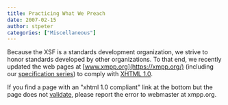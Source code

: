 ```yaml
---
title: Practicing What We Preach
date: 2007-02-15
author: stpeter
categories: ["Miscellaneous"]
---
```


Because the XSF is a standards development organization, we strive to honor standards developed by other organizations. To that end, we recently updated the web pages at [www.xmpp.org](https://xmpp.org/) (including our [specification series](https://xmpp.org/extensions/)) to comply with [XHTML 1.0](http://www.w3.org/TR/xhtml1/).

If you find a page with an "xhtml 1.0 compliant" link at the bottom but the page does not [validate](http://validator.w3.org/), please report the error to webmaster at xmpp.org.
